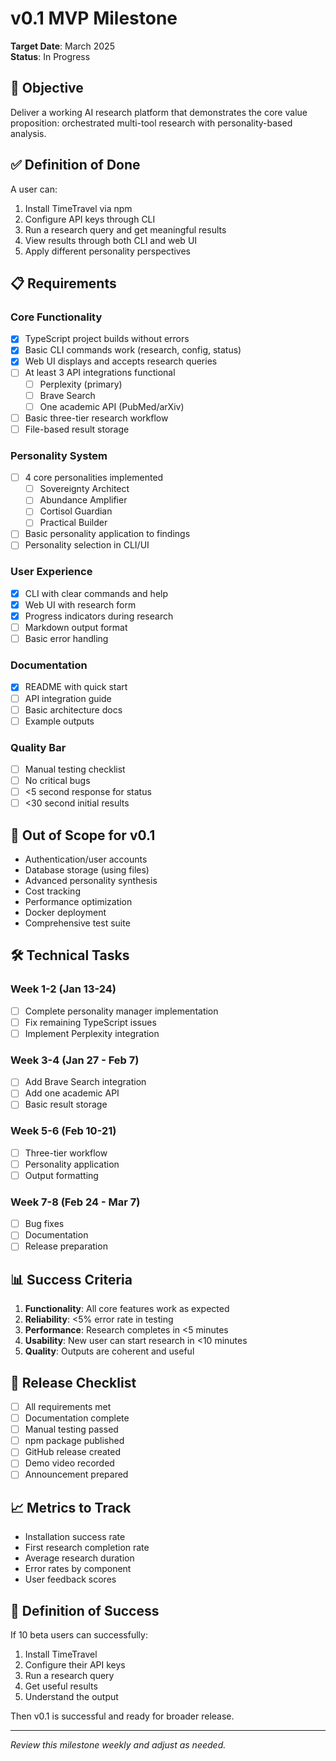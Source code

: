 # v0.1 MVP Milestone

**Target Date**: March 2025  
**Status**: In Progress

## 🎯 Objective

Deliver a working AI research platform that demonstrates the core value proposition: orchestrated multi-tool research with personality-based analysis.

## ✅ Definition of Done

A user can:

1. Install TimeTravel via npm
2. Configure API keys through CLI
3. Run a research query and get meaningful results
4. View results through both CLI and web UI
5. Apply different personality perspectives

## 📋 Requirements

### Core Functionality

- [x] TypeScript project builds without errors
- [x] Basic CLI commands work (research, config, status)
- [x] Web UI displays and accepts research queries
- [ ] At least 3 API integrations functional
  - [ ] Perplexity (primary)
  - [ ] Brave Search
  - [ ] One academic API (PubMed/arXiv)
- [ ] Basic three-tier research workflow
- [ ] File-based result storage

### Personality System

- [ ] 4 core personalities implemented
  - [ ] Sovereignty Architect
  - [ ] Abundance Amplifier
  - [ ] Cortisol Guardian
  - [ ] Practical Builder
- [ ] Basic personality application to findings
- [ ] Personality selection in CLI/UI

### User Experience

- [x] CLI with clear commands and help
- [x] Web UI with research form
- [x] Progress indicators during research
- [ ] Markdown output format
- [ ] Basic error handling

### Documentation

- [x] README with quick start
- [ ] API integration guide
- [ ] Basic architecture docs
- [ ] Example outputs

### Quality Bar

- [ ] Manual testing checklist
- [ ] No critical bugs
- [ ] <5 second response for status
- [ ] <30 second initial results

## 🚫 Out of Scope for v0.1

- Authentication/user accounts
- Database storage (using files)
- Advanced personality synthesis
- Cost tracking
- Performance optimization
- Docker deployment
- Comprehensive test suite

## 🛠️ Technical Tasks

### Week 1-2 (Jan 13-24)

- [ ] Complete personality manager implementation
- [ ] Fix remaining TypeScript issues
- [ ] Implement Perplexity integration

### Week 3-4 (Jan 27 - Feb 7)

- [ ] Add Brave Search integration
- [ ] Add one academic API
- [ ] Basic result storage

### Week 5-6 (Feb 10-21)

- [ ] Three-tier workflow
- [ ] Personality application
- [ ] Output formatting

### Week 7-8 (Feb 24 - Mar 7)

- [ ] Bug fixes
- [ ] Documentation
- [ ] Release preparation

## 📊 Success Criteria

1. **Functionality**: All core features work as expected
2. **Reliability**: <5% error rate in testing
3. **Performance**: Research completes in <5 minutes
4. **Usability**: New user can start research in <10 minutes
5. **Quality**: Outputs are coherent and useful

## 🚀 Release Checklist

- [ ] All requirements met
- [ ] Documentation complete
- [ ] Manual testing passed
- [ ] npm package published
- [ ] GitHub release created
- [ ] Demo video recorded
- [ ] Announcement prepared

## 📈 Metrics to Track

- Installation success rate
- First research completion rate
- Average research duration
- Error rates by component
- User feedback scores

## 🎉 Definition of Success

If 10 beta users can successfully:

1. Install TimeTravel
2. Configure their API keys
3. Run a research query
4. Get useful results
5. Understand the output

Then v0.1 is successful and ready for broader release.

---

_Review this milestone weekly and adjust as needed._
